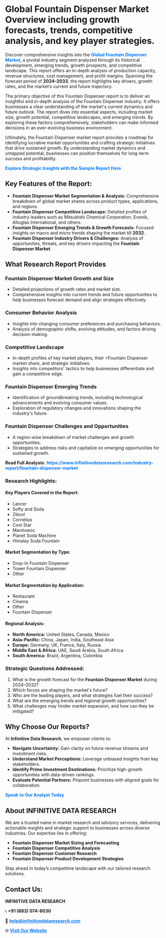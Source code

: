 <h1>Global Fountain Dispenser Market Overview including growth forecasts, trends, competitive analysis, and key player strategies.</h1>
<p>
Discover comprehensive insights into the 
<a href="https://www.infinitivedataresearch.com/industry-report/fountain-dispenser-market" rel="dofollow" style="color: #007BFF; text-decoration: none;"><strong>Global Fountain Dispenser Market</strong></a>, a pivotal industry segment analyzed through its historical development, emerging trends, growth prospects, and competitive landscape. This report offers an in-depth analysis of production capacity, revenue structures, cost management, and profit margins. Spanning the forecast period of <strong>2024–2033</strong>, the report highlights key drivers, growth rates, and the market’s current and future trajectory.
</p>
<p>
The primary objective of this Fountain Dispenser report is to deliver an insightful and in-depth analysis of the Fountain Dispenser industry. It offers businesses a clear understanding of the market's current dynamics and future outlook. The report dives into essential aspects, including market size, growth potential, competitive landscapes, and emerging trends. By exploring these factors comprehensively, stakeholders can make informed decisions in an ever-evolving business environment.
</p>
<p>
Ultimately, the Fountain Dispenser market report provides a roadmap for identifying lucrative market opportunities and crafting strategic initiatives that drive sustained growth. By understanding market dynamics and untapped potential, businesses can position themselves for long-term success and profitability.
</p>
<p>
<a href="https://www.infinitivedataresearch.com/request-sample/reportId=112261" style="color: #007BFF; text-decoration: none;"><strong>Explore Strategic Insights with the Sample Report Here</strong></a>
</p>

<h2>Key Features of the Report:</h2>
<ul>
<li><strong>Fountain Dispenser Market Segmentation & Analysis:</strong> Comprehensive breakdown of global market shares across product types, applications, and regions.</li>
<li><strong>Fountain Dispenser Competitive Landscape:</strong> Detailed profiles of industry leaders such as Mitsubishi Chemical Corporation, Evonik, Altuglas International, and others.</li>
<li><strong>Fountain Dispenser Emerging Trends & Growth Forecasts:</strong> Focused insights on macro and micro trends shaping the market till <strong>2032</strong>.</li>
<li><strong>Fountain Dispenser Industry Drivers & Challenges:</strong> Analysis of opportunities, threats, and key drivers impacting the <strong>Fountain Dispenser Market</strong>.</li>
</ul>

<h2>What Research Report Provides</h2>
<h3>Fountain Dispenser Market Growth and Size</h3>
<ul>
<li>Detailed projections of growth rates and market size.</li>
<li>Comprehensive insights into current trends and future opportunities to help businesses forecast demand and align strategies effectively.</li>
</ul>

<h3>Consumer Behavior Analysis</h3>
<ul>
<li>Insights into changing consumer preferences and purchasing behaviors.</li>
<li>Analysis of demographic shifts, evolving attitudes, and factors driving decision-making.</li>
</ul>

<h3>Competitive Landscape</h3>
<ul>
<li>In-depth profiles of key market players, their >Fountain Dispenser market share, and strategic initiatives.</li>
<li>Insights into competitors' tactics to help businesses differentiate and gain a competitive edge.</li>
</ul>

<h3>Fountain Dispenser Emerging Trends</h3>
<ul>
<li>Identification of groundbreaking trends, including technological advancements and evolving consumer values.</li>
<li>Exploration of regulatory changes and innovations shaping the industry's future.</li>
</ul>

<h3>Fountain Dispenser Challenges and Opportunities</h3>
<ul>
<li>A region-wise breakdown of market challenges and growth opportunities.</li>
<li>Strategies to address risks and capitalize on emerging opportunities for sustained growth.</li>
</ul>
<p><strong>Read Full Analysis:</strong> <a href="https://www.infinitivedataresearch.com/industry-report/fountain-dispenser-market" rel="dofollow" style="color: #007BFF; text-decoration: none;"><strong>https://www.infinitivedataresearch.com/industry-report/fountain-dispenser-market</strong></a></p>
<h3>Research Highlights:</h3>
<h4>Key Players Covered in the Report:</h4>
<ul><li>Lancer</li><li>Softy and Soda</li><li>Zikool</li><li>Cornelius</li><li>Cool Star</li><li>Manitowoc</li><li>Planet Soda Machine</li><li>Himalay Soda Fountain</li></ul>
<h4>Market Segmentation by Type:</h4>
<ul><li>Drop-In Fountain Dispenser</li><li>Tower Fountain Dispenser</li><li>Other</li></ul>
<h4>Market Segmentation by Application:</h4>
<ul><li>Restaurant</li><li>Cinema</li><li>Other</li><li>Fountain Dispenser</li></ul>

<h4>Regional Analysis:</h4>
<ul>
<li><strong>North America:</strong> United States, Canada, Mexico</li>
<li><strong>Asia-Pacific:</strong> China, Japan, India, Southeast Asia</li>
<li><strong>Europe:</strong> Germany, UK, France, Italy, Russia</li>
<li><strong>Middle East & Africa:</strong> UAE, Saudi Arabia, South Africa</li>
<li><strong>South America:</strong> Brazil, Argentina, Colombia</li>
</ul>

<h3>Strategic Questions Addressed:</h3>
<ol>
<li>What is the growth forecast for the <strong>Fountain Dispenser Market</strong> during 2024–2032?</li>
<li>Which forces are shaping the market's future?</li>
<li>Who are the leading players, and what strategies fuel their success?</li>
<li>What are the emerging trends and regional growth opportunities?</li>
<li>What challenges may hinder market expansion, and how can they be mitigated?</li>
</ol>

<h2>Why Choose Our Reports?</h2>
<p>At <strong>Infinitive Data Research</strong>, we empower clients to:</p>
<ul>
<li><strong>Navigate Uncertainty:</strong> Gain clarity on future revenue streams and investment risks.</li>
<li><strong>Understand Market Perceptions:</strong> Leverage unbiased insights from key stakeholders.</li>
<li><strong>Identify Prime Investment Destinations:</strong> Prioritize high-growth opportunities with data-driven rankings.</li>
<li><strong>Evaluate Potential Partners:</strong> Pinpoint businesses with aligned goals for collaboration.</li>
</ul>
<p><a href="https://www.infinitivedataresearch.com/industry-report/fountain-dispenser-market" rel="dofollow" style="color: #007BFF; text-decoration: none;"><strong>Speak to Our Analyst Today</strong></a></p>

<h2>About INFINITIVE DATA RESEARCH</h2>
<p>We are a trusted name in market research and advisory services, delivering actionable insights and strategic support to businesses across diverse industries. Our expertise lies in offering:</p>
<ul>
<li><strong>Fountain Dispenser Market Sizing and Forecasting</strong></li>
<li><strong>Fountain Dispenser Competitive Analysis</strong></li>
<li><strong>Fountain Dispenser Customer Research</strong></li>
<li><strong>Fountain Dispenser Product Development Strategies</strong></li>
</ul>
<p>Stay ahead in today’s competitive landscape with our tailored research solutions.</p>

<h2>Contact Us:</h2>
<p><strong>INFINITIVE DATA RESEARCH</strong></p>
<p>📞 <strong>+91 (883) 074-8030</strong></p>
<p>📧 <strong><a href="mailto:help@infinitivedataresearch.com" style="color: #007BFF;">help@infinitivedataresearch.com</a></strong></p>
<p>🌐 <strong><a href="https://www.infinitivedataresearch.com" rel="dofollow" style="color: #007BFF;">Visit Our Website</a></strong></p>